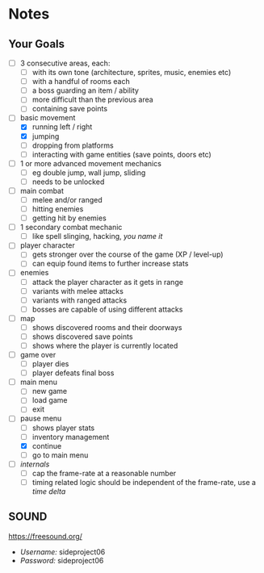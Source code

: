 # Notes

## Your Goals

- [ ] 3 consecutive areas, each:
    - [ ] with its own tone (architecture, sprites, music, enemies etc)
    - [ ] with a handful of rooms each
    - [ ] a boss guarding an item / ability
    - [ ] more difficult than the previous area
    - [ ] containing save points
- [ ] basic movement
    - [X] running left / right
    - [X] jumping
    - [ ] dropping from platforms
    - [ ] interacting with game entities (save points, doors etc)
- [ ] 1 or more advanced movement mechanics
    - [ ] eg double jump, wall jump, sliding
    - [ ] needs to be unlocked
- [ ] main combat
    - [ ] melee and/or ranged
    - [ ] hitting enemies
    - [ ] getting hit by enemies
- [ ] 1 secondary combat mechanic
    - [ ] like spell slinging, hacking, *you name it*
- [ ] player character
    - [ ] gets stronger over the course of the game (XP / level-up)
    - [ ] can equip found items to further increase stats
- [ ] enemies
    - [ ] attack the player character as it gets in range
    - [ ] variants with melee attacks
    - [ ] variants with ranged attacks
    - [ ] bosses are capable of using different attacks
- [ ] map
    - [ ] shows discovered rooms and their doorways
    - [ ] shows discovered save points
    - [ ] shows where the player is currently located
- [ ] game over
    - [ ] player dies
    - [ ] player defeats final boss
- [ ] main menu
    - [ ] new game
    - [ ] load game
    - [ ] exit
- [ ] pause menu
    - [ ] shows player stats
    - [ ] inventory management
    - [X] continue
    - [ ] go to main menu
- [ ] *internals*
    - [ ] cap the frame-rate at a reasonable number
    - [ ] timing related logic should be independent of the frame-rate, use a *time delta*

## SOUND
https://freesound.org/

- *Username:* sideproject06
- *Password:* sideproject06

